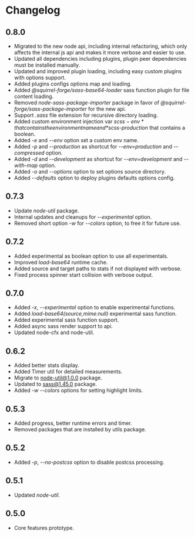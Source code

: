 # Changelog

## 0.8.0
 - Migrated to the new node api, including internal refactoring, which only affects the internal js api and makes it more verbose and easier to use.
 - Updated all dependencies including plugins, plugin peer dependencies must be installed manually.
 - Updated and improved plugin loading, including easy custom plugins with options support.
 - Added plugins configs options map and loading.
 - Added *@squirrel-forge/sass-base64-loader* sass function plugin for file content loading.
 - Removed *node-sass-package-importer* package in favor of *@squirrel-forge/sass-package-importer* for the new api.
 - Support *.sass* file extension for recursive directory loading.
 - Added custom environment injection var *$scss-env* that contains the environment name and *$scss-production* that contains a boolean.
 - Added *-e* and *--env* option set a custom env name.
 - Added *-p* and *--production* as shortcut for *--env=production* and *--compressed* option.
 - Added *-d* and *--development* as shortcut for *--env=development* and *--with-map* option.
 - Added *-o* and *--options* option to set options source directory.
 - Added *--defaults* option to deploy plugins defaults options config.

## 0.7.3
 - Update *node-util* package.
 - Internal updates and cleanups for *--experimental* option.
 - Removed short option *-w* for *--colors* option, to free it for future use.

## 0.7.2
 - Added experimental as boolean option to use all experimentals.
 - Improved *load-base64* runtime cache.
 - Added source and target paths to stats if not displayed with verbose.
 - Fixed process spinner start collision with verbose output.

## 0.7.0
 - Added *-x*, *--experimental* option to enable experimental functions.
 - Added *load-base64($source,$mime:null)* experimental sass function.
 - Added experimental sass function support.
 - Added async sass render support to api.
 - Updated node-cfx and node-util.

## 0.6.2
 - Added better stats display.
 - Added Timer util for detailed measurements.
 - Migrate to node-util@1.0.0 package.
 - Updated to sass@1.45.0 package.
 - Added *-w* *--colors* options for setting highlight limits.

## 0.5.3
 - Added progress, better runtime errors and timer.
 - Removed packages that are installed by utils package.

## 0.5.2
 - Added *-p*, *--no-postcss* option to disable postcss processing.

## 0.5.1
 - Updated *node-util*.

## 0.5.0
 - Core features prototype.

